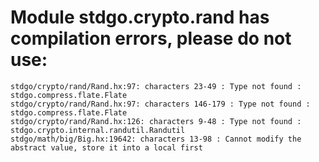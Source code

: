 # Module stdgo.crypto.rand has compilation errors, please do not use:
```
stdgo/crypto/rand/Rand.hx:97: characters 23-49 : Type not found : stdgo.compress.flate.Flate
stdgo/crypto/rand/Rand.hx:97: characters 146-179 : Type not found : stdgo.compress.flate.Flate
stdgo/crypto/rand/Rand.hx:126: characters 9-48 : Type not found : stdgo.crypto.internal.randutil.Randutil
stdgo/math/big/Big.hx:19642: characters 13-98 : Cannot modify the abstract value, store it into a local first

```

